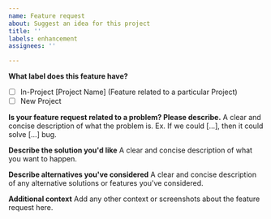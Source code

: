 ```yaml
---
name: Feature request
about: Suggest an idea for this project
title: ''
labels: enhancement
assignees: ''

---
```


**What label does this feature have?**
- [ ] In-Project [Project Name] (Feature related to a particular Project)
- [ ] New Project

**Is your feature request related to a problem? Please describe.**
A clear and concise description of what the problem is. Ex. If we could [...], then it could solve [...] bug.

**Describe the solution you'd like**
A clear and concise description of what you want to happen.

**Describe alternatives you've considered**
A clear and concise description of any alternative solutions or features you've considered.

**Additional context**
Add any other context or screenshots about the feature request here.
